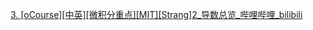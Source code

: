 [3. [oCourse][中英][微积分重点][MIT][Strang]2\_导数总览\_哔哩哔哩\_bilibili](https://www.bilibili.com/video/BV1rY4y1P7er?t=1693.3&p=3)